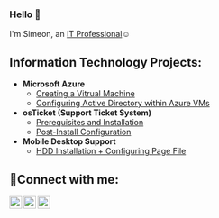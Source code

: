 ### Hello 👋
I'm Simeon, an <a href="https://www.linkedin.com/in/simeon-nnabue-8b9669259/">IT Professional</a>☺</h1>

<h2> Information Technology Projects:</h2>

- <b>Microsoft Azure</b>
  - [Creating a Vitrual Machine](https://github.com/simeonnnabue/create-VM)
  - [Configuring Active Directory within Azure VMs](https://github.com/simeonnnabue/activedirectory)
- <b>osTicket (Support Ticket System)</b>
  - [Prerequisites and Installation](https://github.com/simeonnnabue/osticket-prereqs)
  - [Post-Install Configuration](https://github.com/simeonnnabue/post-install-config)
- <b>Mobile Desktop Support</b>
  - [HDD Installation + Configuring Page File](https://github.com/simeonnnabue/osticket-prereqs) 


<h2>🤳Connect with me:</h2>

[<img align="left" alt="Josh | Twitter" width="22px" src="https://cdn.jsdelivr.net/npm/simple-icons@v3/icons/twitter.svg" />][twitter]
[<img align="left" alt="Josh | LinkedIn" width="22px" src="https://cdn.jsdelivr.net/npm/simple-icons@v3/icons/linkedin.svg" />][linkedin]
[<img align="left" alt="Josh | Instagram" width="22px" src="https://cdn.jsdelivr.net/npm/simple-icons@v3/icons/instagram.svg" />][instagram]

[twitter]: https://twitter.com/
[instagram]: https://www.instagram.com/
[linkedin]: https://www.linkedin.com/in/simeon-nnabue-8b9669259/
